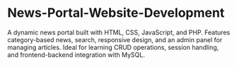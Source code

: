# News-Portal-Website-Development
A dynamic news portal built with HTML, CSS, JavaScript, and PHP. Features category-based news, search, responsive design, and an admin panel for managing articles. Ideal for learning CRUD operations, session handling, and frontend-backend integration with MySQL.
